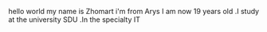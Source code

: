 hello world my name is Zhomart 
i'm from Arys 
 I am now 19 years old 
 .I study at the university  SDU 
 .In the specialty IT 
